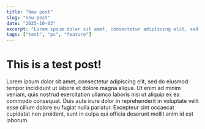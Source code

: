```yaml
---
title: "New post"
slug: "new-post"
date: "2025-10-03"
excerpt: "Lorem ipsum dolor sit amet, consectetur adipiscing elit, sed do eiusmod tempor incididunt ut labore et dolore magna aliqua. bla bla bla bla"
tags: ["test", "pc", "feature"]
---
```


# This is a test post!

Lorem ipsum dolor sit amet, consectetur adipiscing elit, sed do eiusmod tempor incididunt ut labore et dolore magna aliqua. Ut enim ad minim veniam, quis nostrud exercitation ullamco laboris nisi ut aliquip ex ea commodo consequat. Duis aute irure dolor in reprehenderit in voluptate velit esse cillum dolore eu fugiat nulla pariatur. Excepteur sint occaecat cupidatat non proident, sunt in culpa qui officia deserunt mollit anim id est laborum.